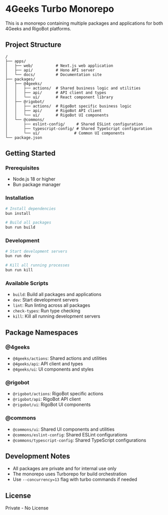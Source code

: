 # 4Geeks Turbo Monorepo

This is a monorepo containing multiple packages and applications for both 4Geeks and RigoBot platforms.

## Project Structure

```
/
├── apps/
│   ├── web/          # Next.js web application
│   ├── api/          # Hono API server
│   └── docs/         # Documentation site
├── packages/
│   ├── @4geeks/
│   │   ├── actions/  # Shared business logic and utilities
│   │   ├── api/      # API client and types
│   │   └── ui/       # React component library
│   ├── @rigobot/
│   │   ├── actions/  # RigoBot specific business logic
│   │   ├── api/      # RigoBot API client
│   │   └── ui/       # RigoBot UI components
│   └── @commons/
│       ├── eslint-config/     # Shared ESLint configuration
│       ├── typescript-config/ # Shared TypeScript configuration
│       └── ui/               # Common UI components
└── package.json
```

## Getting Started

### Prerequisites

- Node.js 18 or higher
- Bun package manager

### Installation

```bash
# Install dependencies
bun install

# Build all packages
bun run build
```

### Development

```bash
# Start development servers
bun run dev

# Kill all running processes
bun run kill
```

### Available Scripts

- `build`: Build all packages and applications
- `dev`: Start development servers
- `lint`: Run linting across all packages
- `check-types`: Run type checking
- `kill`: Kill all running development servers

## Package Namespaces

### @4geeks

- `@4geeks/actions`: Shared actions and utilities
- `@4geeks/api`: API client and types
- `@4geeks/ui`: UI components and styles

### @rigobot

- `@rigobot/actions`: RigoBot specific actions
- `@rigobot/api`: RigoBot API client
- `@rigobot/ui`: RigoBot UI components

### @commons

- `@commons/ui`: Shared UI components and utilities
- `@commons/eslint-config`: Shared ESLint configurations
- `@commons/typescript-config`: Shared TypeScript configurations

## Development Notes

- All packages are private and for internal use only
- The monorepo uses Turborepo for build orchestration
- Use `--concurrency=13` flag with turbo commands if needed

## License

Private - No License
